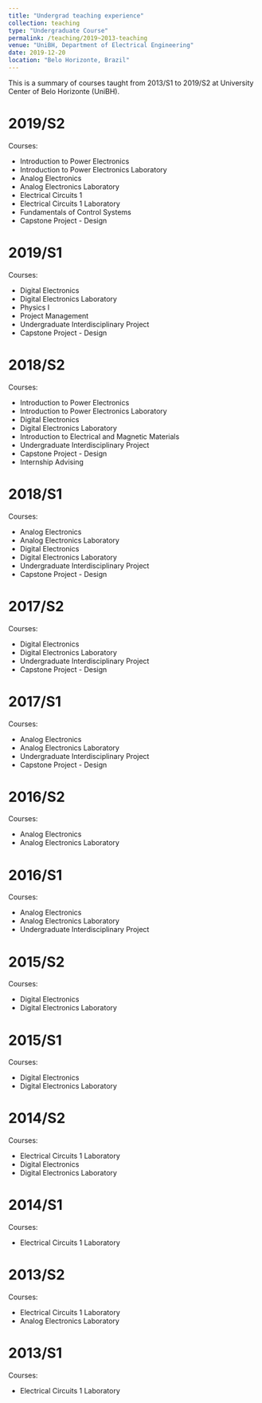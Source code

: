```yaml
---
title: "Undergrad teaching experience"
collection: teaching
type: "Undergraduate Course"
permalink: /teaching/2019~2013-teaching
venue: "UniBH, Department of Electrical Engineering"
date: 2019-12-20
location: "Belo Horizonte, Brazil"
---
```


This is a summary of courses taught from 2013/S1 to 2019/S2 at University Center of Belo Horizonte (UniBH). 

2019/S2
====
Courses:
  * Introduction to Power Electronics
  * Introduction to Power Electronics Laboratory
  * Analog Electronics
  * Analog Electronics Laboratory
  * Electrical Circuits 1
  * Electrical Circuits 1 Laboratory
  * Fundamentals of Control Systems
  * Capstone Project - Design

2019/S1
====
Courses:
  * Digital Electronics
  * Digital Electronics Laboratory
  * Physics I
  * Project Management
  * Undergraduate Interdisciplinary Project
  * Capstone Project - Design

2018/S2
====
Courses:
  * Introduction to Power Electronics
  * Introduction to Power Electronics Laboratory
  * Digital Electronics
  * Digital Electronics Laboratory
  * Introduction to Electrical and Magnetic Materials
  * Undergraduate Interdisciplinary Project
  * Capstone Project - Design
  * Internship Advising

2018/S1
====
Courses:
  * Analog Electronics
  * Analog Electronics Laboratory
  * Digital Electronics
  * Digital Electronics Laboratory
  * Undergraduate Interdisciplinary Project
  * Capstone Project - Design

2017/S2
====
Courses:
  * Digital Electronics
  * Digital Electronics Laboratory
  * Undergraduate Interdisciplinary Project
  * Capstone Project - Design

2017/S1
====
Courses:
  * Analog Electronics
  * Analog Electronics Laboratory
  * Undergraduate Interdisciplinary Project
  * Capstone Project - Design

2016/S2
====
Courses:
  * Analog Electronics
  * Analog Electronics Laboratory

2016/S1
====
Courses:
  * Analog Electronics
  * Analog Electronics Laboratory
  * Undergraduate Interdisciplinary Project

2015/S2
====
Courses:
  * Digital Electronics
  * Digital Electronics Laboratory

2015/S1
====
Courses:
  * Digital Electronics
  * Digital Electronics Laboratory

2014/S2
====
Courses:
  * Electrical Circuits 1 Laboratory
  * Digital Electronics
  * Digital Electronics Laboratory

2014/S1
====
Courses:
  * Electrical Circuits 1 Laboratory

2013/S2
====
Courses:
  * Electrical Circuits 1 Laboratory
  * Analog Electronics Laboratory

2013/S1
====
Courses:
  * Electrical Circuits 1 Laboratory
